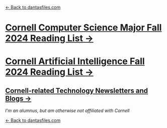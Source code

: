 
[← Back to dantasfiles.com](https://dantasfiles.com)

# [Cornell Computer Science Major Fall 2024 Reading List →](https://dantasfiles.com/cornell/cornell-cs-major-reading-list-fall-2024)

# [Cornell Artificial Intelligence Fall 2024 Reading List →](https://dantasfiles.com/cornell/cornell-ai-minor-reading-list-fall-2024)

## [Cornell-related Technology Newsletters and Blogs →](https://dantasfiles.com/cornell/cornell-cs-blogs)

*I'm an alumnus, but am otherwise not affiliated with Cornell*

[← Back to dantasfiles.com](https://dantasfiles.com)
